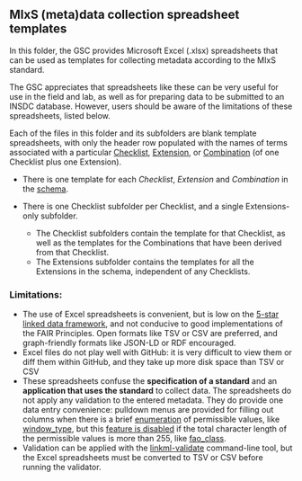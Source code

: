 ## MIxS (meta)data collection spreadsheet templates

In this folder, the GSC provides Microsoft Excel (.xlsx) spreadsheets that can be used as templates for collecting metadata according to the MIxS standard. 

The GSC appreciates that spreadsheets like these can be very useful for use in the field and lab, as well as for preparing data to be submitted to an INSDC database. However, users should be aware of the limitations of these spreadsheets, listed below.

Each of the files in this folder and its subfolders are blank template spreadsheets, with only the header row populated with the names of terms associated with a particular [Checklist](https://sujaypatil96.github.io/mixs/#Checklists), [Extension](https://sujaypatil96.github.io/mixs/#Extensions), or [Combination](https://sujaypatil96.github.io/mixs/combinations/) (of one Checklist plus one Extension). 

* There is one template for each *Checklist*, *Extension* and *Combination* in the [schema](src/mixs/schema/mixs.yaml).

* There is one Checklist subfolder per Checklist, and a single Extensions-only subfolder.
  * The Checklist subfolders contain the template for that Checklist, as well as the templates for the Combinations that have been derived from that Checklist. 
  * The Extensions subfolder contains the templates for all the Extensions in the schema, independent of any Checklists.

### Limitations:
- The use of Excel spreadsheets is convenient, but is low on the [5-star linked data framework](https://www.w3.org/2011/gld/wiki/5_Star_Linked_Data), and not conducive to good implementations of the FAIR Principles. Open formats like TSV or CSV are preferred, and graph-friendly formats like JSON-LD or RDF encouraged.
- Excel files do not play well with GitHub: it is very difficult to view them or diff them within GitHub, and they take up more disk space than TSV or CSV
- These spreadsheets confuse the **specification of a standard** and an **application that uses the standard** to collect data. The spreadsheets do not apply any validation to the entered metadata. They do provide one data entry convenience: pulldown menus are provided for filling out columns when there is a brief [enumeration](https://genomicsstandardsconsortium.github.io/mixs/enumerations/) of permissible values, like [window_type](https://genomicsstandardsconsortium.github.io/mixs/0000856/), but this [feature is disabled](https://linkml.io/linkml/generators/excel.html) if the total character length of the permissible values is more than 255, like [fao_class](https://genomicsstandardsconsortium.github.io/mixs/0001083/).
- Validation can be applied with the [linkml-validate](https://linkml.io/linkml/data/validating-data.html#the-linkml-validate-cli) command-line tool, but the Excel spreadsheets must be converted to TSV or CSV before running the validator.
